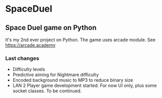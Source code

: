 # SpaceDuel
## Space Duel game on Python

It's my 2nd ever project on Python. The game uses arcade module. See https://arcade.academy

### Last changes
- Difficulty levels
- Predictive aiming for Nightmare difficulty
- Encoded background music to MP3 to reduce binary size
- LAN 2 Player game development started. For now UI only, plus some socket classes. To be continued.
